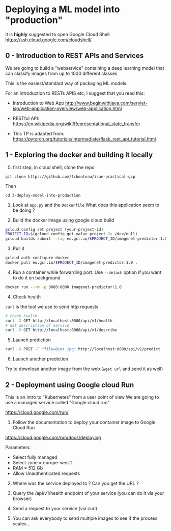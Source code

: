 # Deploying a ML model into "production"

It is **highly** suggested to open Google Cloud Shell https://ssh.cloud.google.com/cloudshell/

## 0 - Introduction to REST APIs and Services

We are going to build a "webservice" containing a deep learning model that can classify images from up to 1000 different classes

This is the easiest/standard way of packaging ML models.

For an introduction to RESTs APIS etc, I suggest that you read this:

- Introduction to Web App http://www.beginwithjava.com/servlet-jsp/web-application-overview/web-application.html
- RESTful API: https://en.wikipedia.org/wiki/Representational_state_transfer

- This TP is adapted from: https://pytorch.org/tutorials/intermediate/flask_rest_api_tutorial.html

## 1 - Exploring the docker and building it locally

0. first step, in cloud shell, clone the repo

`git clone https://github.com/fchouteau/isae-practical-gcp`

Then

`cd 3-deploy-model-into-production`

1. Look at `app.py` and the `Dockerfile` What does this application seem to be doing ?

2. Build the docker image using google cloud build

```bash
gcloud config set project (your-project-id)
PROJECT_ID=$(gcloud config get-value project 2> /dev/null)
gcloud builds submit --tag eu.gcr.io/$PROJECT_ID/imagenet-predictor:1.0 .
```

3. Pull it
```bash
gcloud auth configure-docker
docker pull eu.gcr.io/$PROJECT_ID/imagenet-predictor:1.0 .
```

4. Run a container while forwarding port. Use `--detach` option if you want to do it on background

```bash
docker run --rm -p 8080:8080 imagenet-predictor:1.0
```

4. Check health 

`curl` is the tool we use to send http requests

```bash
# Check health
curl -X GET http://localhost:8080/api/v1/health
# Get description of service
curl -X GET http://localhost:8080/api/v1/describe
```

5. Launch prediction

```bash
curl -X POST -F "file=@cat.jpg" http://localhost:8080/api/v1/predict
```

6. Launch another prediction

Try to download another image from the web (`wget url` and send it as well)

## 2 - Deployment using Google cloud Run

This is an intro to "Kubernetes" from  a user point of view
We are going to use a managed service called "Google cloud run"

https://cloud.google.com/run/

1. Follow the documentation to deploy your container image to Google Cloud Run

https://cloud.google.com/run/docs/deploying

Parameters:
- Select fully managed
- Select zone = europe-west1
- RAM = 512 Gb
- Allow Unauthenticated requests

2. Where was the service deployed to ? Can you get the URL ?

3. Query the /api/v1/health endpoint of your service (you can do it via your browser)

4. Send a request to your service (via curl)

5. You can ask everybody to send multiple images to see if the process scales...
